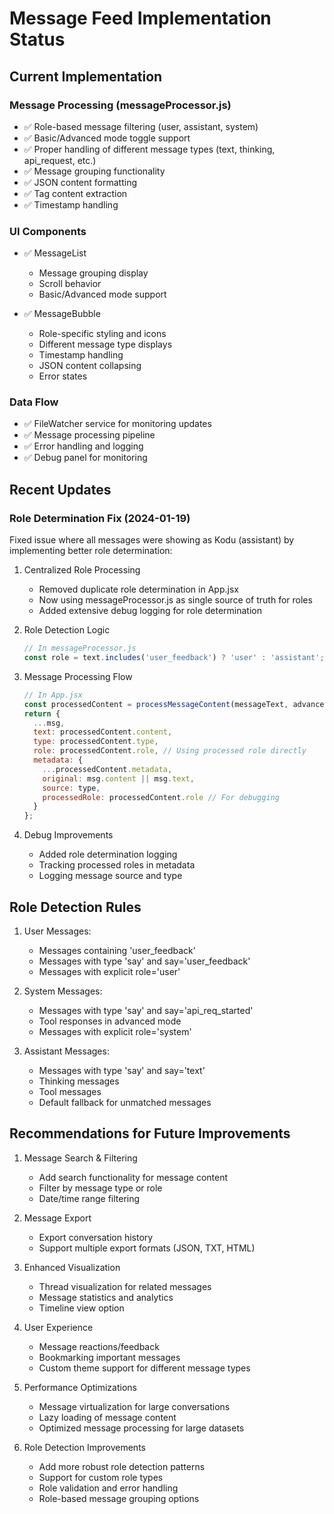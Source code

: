 # Message Feed Implementation Status

## Current Implementation

### Message Processing (messageProcessor.js)
- ✅ Role-based message filtering (user, assistant, system)
- ✅ Basic/Advanced mode toggle support
- ✅ Proper handling of different message types (text, thinking, api_request, etc.)
- ✅ Message grouping functionality
- ✅ JSON content formatting
- ✅ Tag content extraction
- ✅ Timestamp handling

### UI Components
- ✅ MessageList
  - Message grouping display
  - Scroll behavior
  - Basic/Advanced mode support
  
- ✅ MessageBubble
  - Role-specific styling and icons
  - Different message type displays
  - Timestamp handling
  - JSON content collapsing
  - Error states

### Data Flow
- ✅ FileWatcher service for monitoring updates
- ✅ Message processing pipeline
- ✅ Error handling and logging
- ✅ Debug panel for monitoring

## Recent Updates

### Role Determination Fix (2024-01-19)
Fixed issue where all messages were showing as Kodu (assistant) by implementing better role determination:

1. Centralized Role Processing
   - Removed duplicate role determination in App.jsx
   - Now using messageProcessor.js as single source of truth for roles
   - Added extensive debug logging for role determination

2. Role Detection Logic
   ```javascript
   // In messageProcessor.js
   const role = text.includes('user_feedback') ? 'user' : 'assistant';
   ```

3. Message Processing Flow
   ```javascript
   // In App.jsx
   const processedContent = processMessageContent(messageText, advancedMode);
   return {
     ...msg,
     text: processedContent.content,
     type: processedContent.type,
     role: processedContent.role, // Using processed role directly
     metadata: {
       ...processedContent.metadata,
       original: msg.content || msg.text,
       source: type,
       processedRole: processedContent.role // For debugging
     }
   };
   ```

4. Debug Improvements
   - Added role determination logging
   - Tracking processed roles in metadata
   - Logging message source and type

## Role Detection Rules

1. User Messages:
   - Messages containing 'user_feedback'
   - Messages with type 'say' and say='user_feedback'
   - Messages with explicit role='user'

2. System Messages:
   - Messages with type 'say' and say='api_req_started'
   - Tool responses in advanced mode
   - Messages with explicit role='system'

3. Assistant Messages:
   - Messages with type 'say' and say='text'
   - Thinking messages
   - Tool messages
   - Default fallback for unmatched messages

## Recommendations for Future Improvements

1. Message Search & Filtering
   - Add search functionality for message content
   - Filter by message type or role
   - Date/time range filtering

2. Message Export
   - Export conversation history
   - Support multiple export formats (JSON, TXT, HTML)

3. Enhanced Visualization
   - Thread visualization for related messages
   - Message statistics and analytics
   - Timeline view option

4. User Experience
   - Message reactions/feedback
   - Bookmarking important messages
   - Custom theme support for different message types

5. Performance Optimizations
   - Message virtualization for large conversations
   - Lazy loading of message content
   - Optimized message processing for large datasets

6. Role Detection Improvements
   - Add more robust role detection patterns
   - Support for custom role types
   - Role validation and error handling
   - Role-based message grouping options

